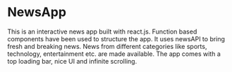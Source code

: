 # NewsApp
This is an interactive news app built with react.js. Function based components have been used to structure the app. It uses newsAPI to bring fresh and breaking news. News from different categories like sports, technology, entertainment etc. are made available. The app comes with a top loading bar, nice UI and infinite scrolling.
